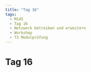 ```yaml
---
title: "Tag 16"
tags:
  - M145
  - Tag 16
  - Netzwerk betreiben und erweitern
  - Workshop
  - T3 Modulprüfung
---
```


# Tag 16

